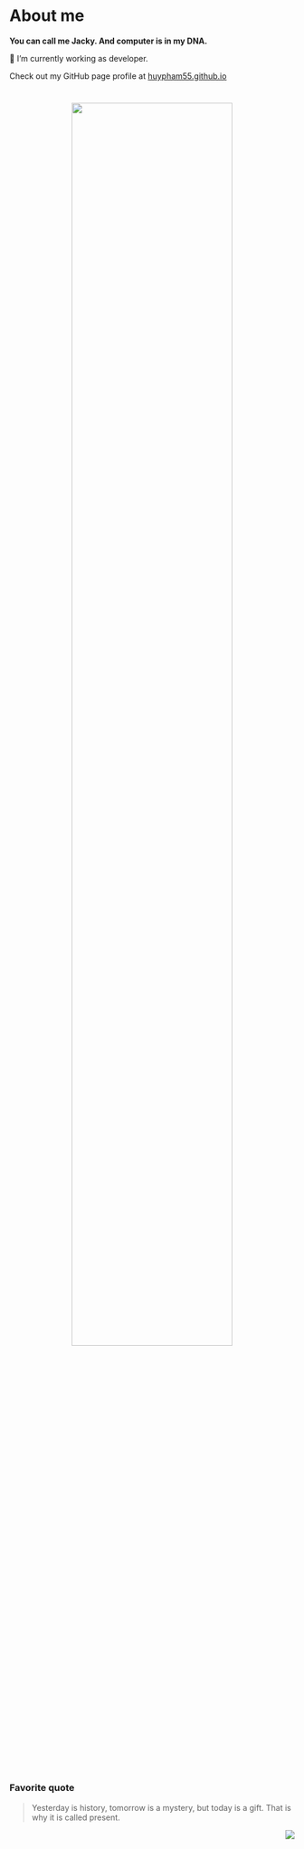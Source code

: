 # About me
**You can call me Jacky. And computer is in my DNA.**

🔭 I’m currently working as developer.

Check out my GitHub page profile at [huypham55.github.io](https://huypham55.github.io)

#

<div align="center">
  <img src="https://media.giphy.com/media/sULKEgDMX8LcI/giphy.gif" width="75%" />
</div>

#

### Favorite quote
> Yesterday is history, tomorrow is a mystery, but today is a gift. That is why it is called present. 

<div>
  <img src="https://rushter.com/counter.svg" align="right"/>
</div>


